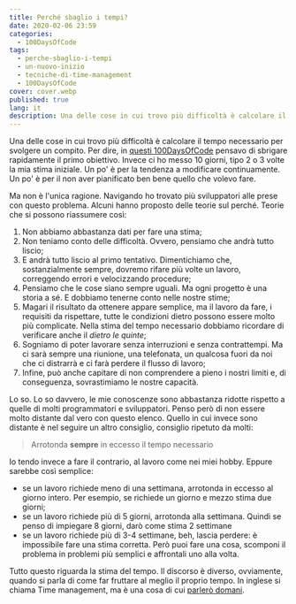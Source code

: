 ```yaml
---
title: Perché sbaglio i tempi?
date: 2020-02-06 23:59
categories:
  - 100DaysOfCode
tags:
  - perche-sbaglio-i-tempi
  - un-nuovo-inizio
  - tecniche-di-time-management
  - 100DaysOfCode
cover: cover.webp
published: true
lang: it
description: Una delle cose in cui trovo più difficoltà è calcolare il tempo necessario per svolgere un compito. Per dire, in questi 100DaysOfCode pensavo di sbrigare rapidamente il primo obiettivo. Invece ci ho messo 10 giorni, tipo 2 o 3 volte la mia stima iniziale. Un po' è per la tendenza a modificare continuamente. Un po' è per il non aver pianificato ben bene quello che volevo fare.
---
```


Una delle cose in cui trovo più difficoltà è calcolare il tempo necessario per svolgere un compito. Per dire, in [questi 100DaysOfCode](https://blog.stranianelli.com/un-nuovo-inizio/) pensavo di sbrigare rapidamente il primo obiettivo. Invece ci ho messo 10 giorni, tipo 2 o 3 volte la mia stima iniziale. Un po' è per la tendenza a modificare continuamente. Un po' è per il non aver pianificato ben bene quello che volevo fare.

Ma non è l'unica ragione. Navigando ho trovato più sviluppatori alle prese con questo problema. Alcuni hanno proposto delle teorie sul perché. Teorie che si possono riassumere così:

1. Non abbiamo abbastanza dati per fare una stima;
2. Non teniamo conto delle difficoltà. Ovvero, pensiamo che andrà tutto liscio;
3. E andrà tutto liscio al primo tentativo. Dimentichiamo che, sostanzialmente sempre, dovremo rifare più volte un lavoro, correggendo errori e velocizzando procedure;
4. Pensiamo che le cose siano sempre uguali. Ma ogni progetto è una storia a sé. E dobbiamo tenerne conto nelle nostre stime;
5. Magari il risultato da ottenere appare semplice, ma il lavoro da fare, i requisiti da rispettare, tutte le condizioni dietro possono essere molto più complicate. Nella stima del tempo necessario dobbiamo ricordare di verificare anche il _dietro le quinte_;
6. Sogniamo di poter lavorare senza interruzioni e senza contrattempi. Ma ci sarà sempre una riunione, una telefonata, un qualcosa fuori da noi che ci distrarrà e ci farà perdere il flusso di lavoro;
7. Infine, può anche capitare di non comprendere a pieno i nostri limiti e, di conseguenza, sovrastimiamo le nostre capacità.

Lo so. Lo so davvero, le mie conoscenze sono abbastanza ridotte rispetto a quelle di molti programmatori e sviluppatori. Penso però di non essere molto distante dal vero con questo elenco. Quello in cui invece sono distante è nel seguire un altro consiglio, consiglio ripetuto da molti:

> Arrotonda **sempre** in eccesso il tempo necessario

Io tendo invece a fare il contrario, al lavoro come nei miei hobby. Eppure sarebbe così semplice:

* se un lavoro richiede meno di una settimana, arrotonda in eccesso al giorno intero. Per esempio, se richiede un giorno e mezzo stima due giorni;
* se un lavoro richiede più di 5 giorni, arrotonda alla settimana. Quindi se penso di impiegare 8 giorni, darò come stima 2 settimane
* se un lavoro richiede più di 3-4 settimane, beh, lascia perdere: è impossibile fare una stima corretta. Però puoi fare una cosa, scomponi il problema in problemi più semplici e affrontali uno alla volta.

Tutto questo riguarda la stima del tempo. Il discorso è diverso, ovviamente, quando si parla di come far fruttare al meglio il proprio tempo. In inglese si chiama Time management, ma è una cosa di cui [parlerò domani](https://blog.stranianelli.com/tecniche-di-time-management/).
